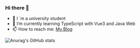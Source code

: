### Hi there 👋

- 🔭 I `m a university student
- 🌱 I’m currently learning TypeScript with Vue3 and Java Web 
- 📫 How to reach me: [My Blog](http://monsters1228.cc/)

![Anurag's GitHub stats](https://github-readme-stats.vercel.app/api?username=Monsters1228&show_icons=true&theme=radical)

